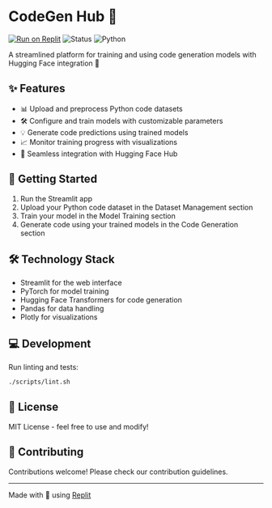 
# CodeGen Hub 🚀

[![Run on Replit](https://replit.com/badge?caption=Run%20on%20Replit)](https://replit.com/@replit/CodeGen-Hub) ![Status](https://img.shields.io/badge/status-active-success) ![Python](https://img.shields.io/badge/python-v3.11-blue)

A streamlined platform for training and using code generation models with Hugging Face integration 🤗

## ✨ Features

- 📊 Upload and preprocess Python code datasets
- 🛠️ Configure and train models with customizable parameters 
- 💡 Generate code predictions using trained models
- 📈 Monitor training progress with visualizations
- 🔄 Seamless integration with Hugging Face Hub

## 🚀 Getting Started

1. Run the Streamlit app
2. Upload your Python code dataset in the Dataset Management section
3. Train your model in the Model Training section
4. Generate code using your trained models in the Code Generation section

## 🛠️ Technology Stack

- Streamlit for the web interface
- PyTorch for model training
- Hugging Face Transformers for code generation
- Pandas for data handling
- Plotly for visualizations

## 💻 Development

Run linting and tests:

```bash
./scripts/lint.sh
```

## 📝 License

MIT License - feel free to use and modify!

## 🤝 Contributing

Contributions welcome! Please check our contribution guidelines.

---
Made with 💖 using [Replit](https://replit.com)
